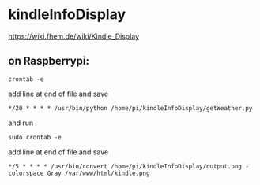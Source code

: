 # kindleInfoDisplay
https://wiki.fhem.de/wiki/Kindle_Display
## on Raspberrypi:
```
crontab -e
```
add line at end of file and save
```
*/20 * * * * /usr/bin/python /home/pi/kindleInfoDisplay/getWeather.py
```
and run
```
sudo crontab -e
```
add line at end of file and save
```
*/5 * * * * /usr/bin/convert /home/pi/kindleInfoDisplay/output.png -colorspace Gray /var/www/html/kindle.png
```
